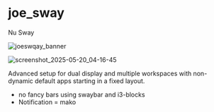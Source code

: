 # joe_sway
Nu Sway

![joeswqay_banner](https://github.com/user-attachments/assets/b5d38592-9543-40b0-be5f-1af04cf1c903)

![screenshot_2025-05-20_04-16-45](https://github.com/user-attachments/assets/715ae71d-f98d-4fe0-b24b-3aefa1908bd4)

Advanced setup for dual display and multiple workspaces with non-dynamic default apps starting in a fixed layout.
* no fancy bars using swaybar and i3-blocks
* Notification = mako
